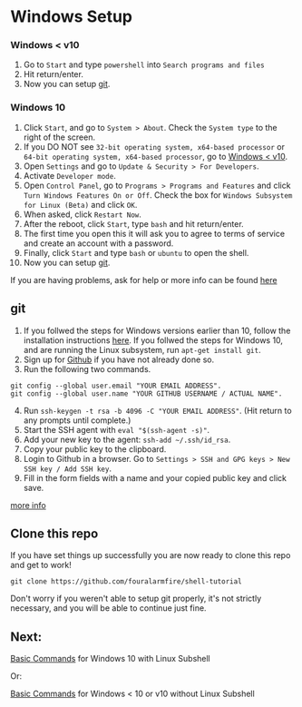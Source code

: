 # Windows Setup

### Windows < v10
1. Go to `Start` and type `powershell` into `Search programs and files`
2. Hit return/enter.
3. Now you can setup [git](https://github.com/fouralarmfire/shell-tutorial/blob/master/windows/setup.md#git).

### Windows 10
1. Click `Start`, and go to `System > About`. Check the `System type` to the right of the screen.
2. If you DO NOT see `32-bit operating system, x64-based processor` or `64-bit operating system, x64-based processor`,
go to [Windows < v10](https://github.com/fouralarmfire/shell-tutorial/blob/master/windows/setup.md#windows--v10).
3. Open `Settings` and go to `Update & Security > For Developers`.
4. Activate `Developer mode`.
5. Open `Control Panel`, go to `Programs > Programs and Features` and click `Turn Windows Features On or Off`.
Check the box for `Windows Subsystem for Linux (Beta)` and click `OK`.
6. When asked, click `Restart Now`.
7. After the reboot, click `Start`, type `bash` and hit return/enter.
8. The first time you open this it will ask you to agree to terms of service and create an account with a password.
9. Finally, click `Start` and type `bash` or `ubuntu` to open the shell.
3. Now you can setup [git](https://github.com/fouralarmfire/shell-tutorial/blob/master/windows/setup.md#git).

If you are having problems, ask for help or more info can be found [here](http://www.howtogeek.com/249966/how-to-install-and-use-the-linux-bash-shell-on-windows-10/)

## git
1. If you follwed the steps for Windows versions earlier than 10, follow the installation instructions [here](https://git-for-windows.github.io/).
If you follwed the steps for Windows 10, and are running the Linux subsystem, run `apt-get install git`.
2. Sign up for [Github](https://github.com/) if you have not already done so.
3. Run the following two commands.
```
git config --global user.email "YOUR EMAIL ADDRESS".
git config --global user.name "YOUR GITHUB USERNAME / ACTUAL NAME".
```
4. Run `ssh-keygen -t rsa -b 4096 -C "YOUR EMAIL ADDRESS"`. (Hit return to any prompts until complete.)
5. Start the SSH agent with `eval "$(ssh-agent -s)"`.
6. Add your new key to the agent: `ssh-add ~/.ssh/id_rsa`.
7. Copy your public key to the clipboard.
8. Login to Github in a browser. Go to `Settings > SSH and GPG keys > New SSH key / Add SSH key`.
9. Fill in the form fields with a name and your copied public key and click save.

[more info](http://guides.beanstalkapp.com/version-control/git-on-windows.html)

## Clone this repo
If you have set things up successfully you are now ready to clone this repo and get to work!
```
git clone https://github.com/fouralarmfire/shell-tutorial
```
Don't worry if you weren't able to setup git properly, it's not strictly necessary, and you will
be able to continue just fine.

## Next:
[Basic Commands](https://github.com/fouralarmfire/shell-tutorial/blob/master/osx_and_linux/basics.md) for Windows 10 with Linux Subshell

Or:

[Basic Commands](https://github.com/fouralarmfire/shell-tutorial/blob/master/windows/basics.md) for Windows < 10 or v10 without Linux Subshell
